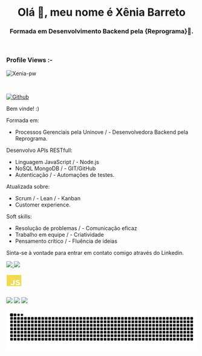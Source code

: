 <h1 align="center">Olá 👋, meu nome é Xênia Barreto</h1>
<h3 align="center">Formada em Desenvolvimento Backend pela {Reprograma}🌟.</h3>

<br>

<p align="right"> <h3>Profile Views :-</h3> <img src="https://github.com/xeniabarreto-pw&label=Profile%20views&color=0e75b6&style=flat"
    alt="Xenia-pw" /> 
  </p>

<br>

[![Github](https://img.shields.io/github/followers/xeniabarreto?label=Follow&style=social)](https://github.com/xeniabarreto)

Bem vinde! :)

Formada em: 

- Processos Gerenciais pela Uninove / - Desenvolvedora Backend pela Reprograma.

Desenvolvo APIs RESTfull:

- Linguagem JavaScript / - Node.js
- NoSQL MongoDB / - GIT/GitHub
- Autenticação / - Automações de testes. 

Atualizada sobre:

- Scrum / - Lean / - Kanban
- Customer experience.

Soft skills:

- Resolução de problemas / - Comunicação eficaz
- Trabalho em equipe / - Criatividade
- Pensamento crítico / - Fluência de ideias

Sinta-se à vontade para entrar em contato comigo através do Linkedin.


<div>
  <a href="https://beacons.ai/xeniabarreto">
  <img height="180em" src="https://github-readme-stats.vercel.app/api?username=xeniabarreto&show_icons=true&theme=dark&include_all_commits=true&count_private=true"/>
  <img height="180em" src="https://github-readme-stats.vercel.app/api/top-langs/?username=xeniabarreto&layout=compact&langs_count=16&theme=dark"/>
</div>
  
<div style="display: inline_block"><br>
  <img align="center" alt="Rafa-Js" height="30" width="40" src="https://raw.githubusercontent.com/devicons/devicon/master/icons/javascript/javascript-plain.svg">
</div>
  
##
  
  <div>
  <a href="https://instagram.com/xeniabarreto" target="_blank"><img src="https://img.shields.io/badge/-Instagram-%23E4405F?style=for-the-badge&logo=instagram&logoColor=white" target="_blank"></a>
  <a href = "mailto:xeniabarreto22@gmail.com"><img src="https://img.shields.io/badge/Gmail-D14836?style=for-the-badge&logo=gmail&logoColor=white" target="_blank"></a>
  <a href="https://www.linkedin.com/in/xênia-barreto-020334209/" target="_blank"><img src="https://img.shields.io/badge/-LinkedIn-%230077B5?style=for-the-badge&logo=linkedin&logoColor=white" target="_blank"></a>   
 </div>
  
  
![Snake animation](https://github.com/xeniabarreto/xeniabarreto/blob/output/github-contribution-grid-snake.svg)
